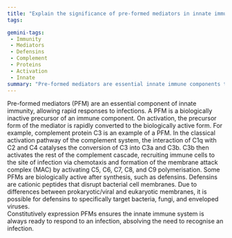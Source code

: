 ```yaml
---
title: "Explain the significance of pre-formed mediators in innate immunity and provide examples of such mediators."
tags:

gemini-tags:
 - Immunity
 - Mediators
 - Defensins
 - Complement
 - Proteins
 - Activation
 - Innate
summary: "Pre-formed mediators are essential innate immune components that are either rapidly activated from inactive precursors (like complement C3) or are constitutively active (like defensins) to provide an immediate defense against infection without requiring prior recognition."
---
```

Pre-formed mediators (PFM) are an essential component of innate immunity, allowing rapid responses to infections. 
A PFM is a biologically inactive precursor of an immune component. On activation, the precursor form of the mediator is rapidly converted to the biologically active form. For example, complement protein C3 is an example of a PFM. In the classical activation pathway of the complement system, the interaction of C1q with C2 and C4 catalyses the conversion of C3 into C3a and C3b. C3b then activates the rest of the complement cascade, recruiting immune cells to the site of infection via chemotaxis and formation of the membrane attack complex (MAC) by activating C5, C6, C7, C8, and C9 polymerisation. 
Some PFMs are biologically active after synthesis, such as defensins. Defensins are cationic peptides that disrupt bacterial cell membranes. Due to differences between prokaryotic/viral and eukaryotic membranes, it is possible for defensins to specifically target bacteria, fungi, and enveloped viruses.  
Constitutively expression PFMs ensures the innate immune system is always ready to respond to an infection, absolving the need to recognise an infection.